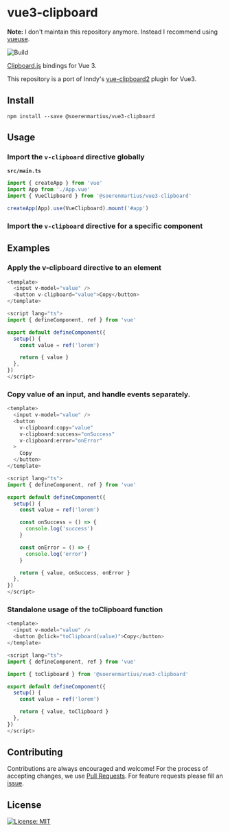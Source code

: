 # vue3-clipboard

**Note:** I don't maintain this repository anymore. Instead I recommend using [vueuse](https://vueuse.org/core/useClipboard/#useclipboard).


![Build](https://github.com/soerenmartius/vue3-clipboard/workflows/Build/badge.svg)

[Clipboard.js](https://clipboardjs.com/) bindings for Vue 3.

This repository is a port of Inndy's
[vue-clipboard2](https://github.com/Inndy/vue-clipboard2) plugin for Vue3.

## Install

`npm install --save @soerenmartius/vue3-clipboard`

## Usage

### Import the `v-clipboard` directive globally

**`src/main.ts`**

```typescript
import { createApp } from 'vue'
import App from './App.vue'
import { VueClipboard } from '@soerenmartius/vue3-clipboard'

createApp(App).use(VueClipboard).mount('#app')

```

### Import the `v-clipboard` directive for a specific component

## Examples

### Apply the v-clipboard directive to an element

```typescript
<template>
  <input v-model="value" />
  <button v-clipboard="value">Copy</button>
</template>

<script lang="ts">
import { defineComponent, ref } from 'vue'

export default defineComponent({
  setup() {
    const value = ref('lorem')

    return { value }
  },
})
</script>
```

### Copy value of an input, and handle events separately.

```typescript
<template>
  <input v-model="value" />
  <button
    v-clipboard:copy="value"
    v-clipboard:success="onSuccess"
    v-clipboard:error="onError"
  >
    Copy
  </button>
</template>

<script lang="ts">
import { defineComponent, ref } from 'vue'

export default defineComponent({
  setup() {
    const value = ref('lorem')

    const onSuccess = () => {
      console.log('success')
    }

    const onError = () => {
      console.log('error')
    }

    return { value, onSuccess, onError }
  },
})
</script>
```

### Standalone usage of the toClipboard function

```typescript
<template>
  <input v-model="value" />
  <button @click="toClipboard(value)">Copy</button>
</template>

<script lang="ts">
import { defineComponent, ref } from 'vue'

import { toClipboard } from '@soerenmartius/vue3-clipboard'

export default defineComponent({
  setup() {
    const value = ref('lorem')

    return { value, toClipboard }
  },
})
</script>
```

## Contributing

Contributions are always encouraged and welcome!
For the process of accepting changes, we use
[Pull Requests](https://github.com/soerenmartius/vue3-clipboard/pulls).
For feature requests please fill an
[issue](https://github.com/soerenmartius/vue3-clipboard/issues/new).

## License

[![License: MIT](https://img.shields.io/badge/License-MIT-yellow.svg)](https://opensource.org/licenses/MIT)
